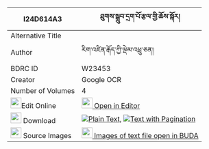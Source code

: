 |I24D614A3|ཐུགས་སྒྲུབ་དྲག་པོ་རྩལ་གྱི་ཆོས་སྐོར། 
| --- | --- 
|Alternative Title |
|Author| རིག་འཛིན་རྒོད་ཀྱི་ལྡེམ་འཕྲུ་ཅན།
|BDRC ID | W23453
|Creator | Google OCR
|Number of Volumes| 4
|<img width="25" src="https://img.icons8.com/color/25/000000/edit-property.png">Edit Online| [<img width="25" src="https://avatars.githubusercontent.com/u/45091458?s=200&v=4"> Open in Editor](http://editor.openpecha.org/I24D614A3)
|<img width="25" src="https://img.icons8.com/fluent/48/000000/download-2.png"/>  Download | [![](https://img.icons8.com/color/20/000000/txt.png)Plain Text](https://github.com/Openpecha/I24D614A3/releases/download/v1/tuk_drub_drakpo_tsal_gyi_choko_plain_I24D614A3.zip), [![](https://img.icons8.com/color/20/000000/txt.png)Text with Pagination](https://github.com/Openpecha/I24D614A3/releases/download/v1/tuk_drub_drakpo_tsal_gyi_choko_pages_I24D614A3.zip)
|<img width="25" src="https://img.icons8.com/plasticine/100/000000/pictures-folder.png"/>  Source Images | [<img width="25" src="https://library.bdrc.io/icons/BUDA-small.svg"> Images of text file open in BUDA](https://library.bdrc.io/show/bdr:W23453)